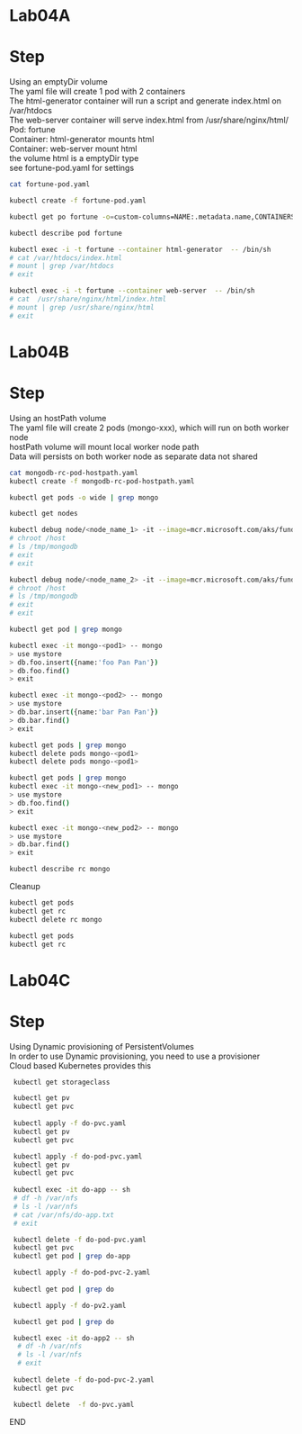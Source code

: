 # Lab04A
# Step 
Using an emptyDir volume<br>
The yaml file will create 1 pod with 2 containers<br>
The html-generator container will run a script and generate index.html on /var/htdocs <br>
The web-server container will serve index.html from /usr/share/nginx/html/ <br>
Pod: fortune <br>
Container: html-generator mounts html <br>
Container: web-server mount html<br>
the volume html is a emptyDir type <br> 
see fortune-pod.yaml for settings <br>

```sh
cat fortune-pod.yaml

kubectl create -f fortune-pod.yaml

kubectl get po fortune -o=custom-columns=NAME:.metadata.name,CONTAINERS:.spec.containers[*].name

kubectl describe pod fortune 

kubectl exec -i -t fortune --container html-generator  -- /bin/sh
# cat /var/htdocs/index.html
# mount | grep /var/htdocs
# exit

kubectl exec -i -t fortune --container web-server  -- /bin/sh
# cat  /usr/share/nginx/html/index.html
# mount | grep /usr/share/nginx/html
# exit
```

# Lab04B
# Step 
Using an hostPath volume <br>
The yaml file will create 2 pods (mongo-xxx), which will run on both worker node<br>
hostPath volume will mount local worker node path <br>
Data will persists on both worker node as separate data not shared <br>

```sh
cat mongodb-rc-pod-hostpath.yaml
kubectl create -f mongodb-rc-pod-hostpath.yaml

kubectl get pods -o wide | grep mongo 

kubectl get nodes 

kubectl debug node/<node_name_1> -it --image=mcr.microsoft.com/aks/fundamental/base-ubuntu:v0.0.11
# chroot /host
# ls /tmp/mongodb
# exit
# exit

kubectl debug node/<node_name_2> -it --image=mcr.microsoft.com/aks/fundamental/base-ubuntu:v0.0.11
# chroot /host
# ls /tmp/mongodb
# exit
# exit

kubectl get pod | grep mongo

kubectl exec -it mongo-<pod1> -- mongo
> use mystore
> db.foo.insert({name:'foo Pan Pan'})
> db.foo.find()
> exit

kubectl exec -it mongo-<pod2> -- mongo
> use mystore
> db.bar.insert({name:'bar Pan Pan'})
> db.bar.find()
> exit

kubectl get pods | grep mongo 
kubectl delete pods mongo-<pod1>
kubectl delete pods mongo-<pod1>

kubectl get pods | grep mongo 
kubectl exec -it mongo-<new_pod1> -- mongo
> use mystore
> db.foo.find()
> exit

kubectl exec -it mongo-<new_pod2> -- mongo
> use mystore
> db.bar.find()
> exit

kubectl describe rc mongo
```

Cleanup 
```sh
kubectl get pods
kubectl get rc
kubectl delete rc mongo

kubectl get pods
kubectl get rc
```


# Lab04C
# Step
Using Dynamic provisioning of PersistentVolumes<br>
In order to use Dynamic provisioning, you need to use a provisioner <br>
Cloud based Kubernetes provides this<br>

```sh
 kubectl get storageclass

 kubectl get pv
 kubectl get pvc
 
 kubectl apply -f do-pvc.yaml 
 kubectl get pv
 kubectl get pvc

 kubectl apply -f do-pod-pvc.yaml
 kubectl get pv
 kubectl get pvc
 
 kubectl exec -it do-app -- sh
 # df -h /var/nfs
 # ls -l /var/nfs
 # cat /var/nfs/do-app.txt
 # exit 

 kubectl delete -f do-pod-pvc.yaml
 kubectl get pvc
 kubectl get pod | grep do-app 

 kubectl apply -f do-pod-pvc-2.yaml
 
 kubectl get pod | grep do

 kubectl apply -f do-pv2.yaml

 kubectl get pod | grep do

 kubectl exec -it do-app2 -- sh
  # df -h /var/nfs
  # ls -l /var/nfs
  # exit 
 
 kubectl delete -f do-pod-pvc-2.yaml
 kubectl get pvc

 kubectl delete  -f do-pvc.yaml

```
END